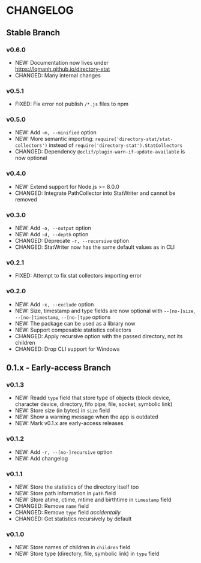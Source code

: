 # CHANGELOG

## Stable Branch

### v0.6.0
- NEW: Documentation now lives under https://lqmanh.github.io/directory-stat
- CHANGED: Many internal changes

### v0.5.1
- FIXED: Fix error not publish `/*.js` files to npm

### v0.5.0
- NEW: Add `-m, --minified` option
- NEW: More semantic importing: `require('directory-stat/stat-collectors')` instead of `require('directory-stat').StatCollectors`
- CHANGED: Dependency `@oclif/plugin-warn-if-update-available` is now optional

### v0.4.0
- NEW: Extend support for Node.js >= 8.0.0
- CHANGED: Integrate PathCollector into StatWriter and cannot be removed

### v0.3.0
- NEW: Add `-o, --output` option
- NEW: Add `-d, --depth` option
- CHANGED: Deprecate `-r, --recursive` option
- CHANGED: StatWriter now has the same default values as in CLI

### v0.2.1
- FIXED: Attempt to fix stat collectors importing error

### v0.2.0
- NEW: Add `-x, --exclude` option
- NEW: Size, timestamp and type fields are now optional with `--[no-]size`, `--[no-]timestamp`, `--[no-]type` options
- NEW: The package can be used as a library now
- NEW: Support composable statistics collectors
- CHANGED: Apply recursive option with the passed directory, not its children
- CHANGED: Drop CLI support for Windows

## 0.1.x - Early-access Branch
### v0.1.3
- NEW: Readd `type` field that store type of objects (block device, character device, directory, fifo pipe, file, socket, symbolic link)
- NEW: Store size (in bytes) in `size` field
- NEW: Show a warning message when the app is outdated
- NEW: Mark v0.1.x are early-access releases

### v0.1.2
- NEW: Add `-r, --[no-]recursive` option
- NEW: Add changelog

### v0.1.1
- NEW: Store the statistics of the directory itself too
- NEW: Store path information in `path` field
- NEW: Store atime, ctime, mtime and birthtime in `timestamp` field
- CHANGED: Remove `name` field
- CHANGED: Remove `type` field *accidentally*
- CHANGED: Get statistics recursively by default

### v0.1.0
- NEW: Store names of children in `children` field
- NEW: Store type (directory, file, symbolic link) in `type` field
